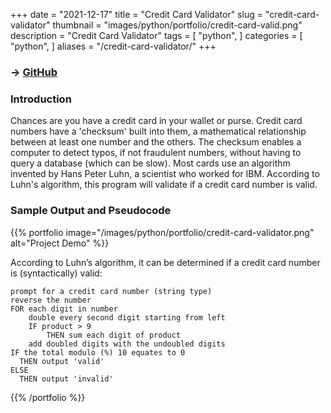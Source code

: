 +++
date = "2021-12-17"
title = "Credit Card Validator"
slug = "credit-card-validator"
thumbnail = "images/python/portfolio/credit-card-valid.png"
description = "Credit Card Validator"
tags = [
    "python",
]
categories = [
    "python",
]
aliases = "/credit-card-validator/"
+++

### → [GitHub](https://github.com/tanducmai/credit-card-validator)

### Introduction

Chances are you have a credit card in your wallet or purse. Credit card numbers
have a 'checksum' built into them, a mathematical relationship between at least
one number and the others. The checksum enables a computer to detect typos, if
not fraudulent numbers, without having to query a database (which can be slow).
Most cards use an algorithm invented by Hans Peter Luhn, a scientist who worked
for IBM. According to Luhn's algorithm, this program will validate if a credit
card number is valid.

### Sample Output and Pseudocode

{{% portfolio image="/images/python/portfolio/credit-card-validator.png"
alt="Project Demo" %}}

According to Luhn’s algorithm, it can be determined if a credit card number is
(syntactically) valid:

```text
prompt for a credit card number (string type)
reverse the number
FOR each digit in number
    double every second digit starting from left
    IF product > 9
        THEN sum each digit of product
    add doubled digits with the undoubled digits
IF the total modulo (%) 10 equates to 0
  THEN output 'valid'
ELSE
  THEN output 'invalid'
```

{{% /portfolio %}}
